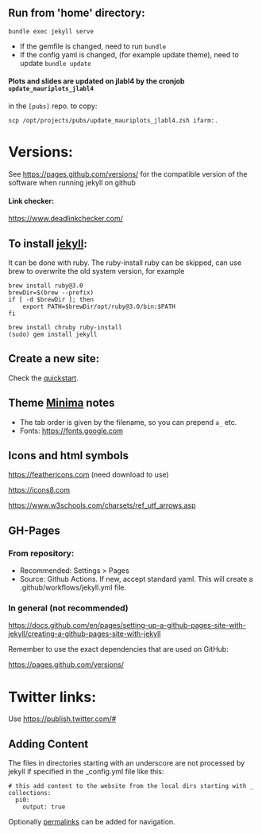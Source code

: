 ## Run from 'home' directory:

`bundle exec jekyll serve`

- If the gemfile is changed, need to run `bundle`
- If the config yaml is changed, (for example update theme), need to update `bundle update`



#### Plots and slides are updated on jlabl4 by the cronjob `update_mauriplots_jlabl4` 

in the `[pubs]` repo. to copy:

```
scp /opt/projects/pubs/update_mauriplots_jlabl4.zsh ifarm:.
```

# Versions:

See https://pages.github.com/versions/  for the compatible version of the software when running jekyll on github


#### Link checker:

https://www.deadlinkchecker.com/



## To install [jekyll](https://jekyllrb.com):

It can be done with ruby. 
The ruby-install ruby can be skipped, can use brew to overwrite the old system version,
for example 

```
brew install ruby@3.0
brewDir=$(brew --prefix)
if [ -d $brewDir ]; then
	export PATH=$brewDir/opt/ruby@3.0/bin:$PATH
fi
```
 
 
```
brew install chruby ruby-install  
(sudo) gem install jekyll
```



## Create a new site:

Check the [quickstart](https://jekyllrb.com).


## Theme [Minima](https://github.com/jekyll/minima#readme) notes

- The tab order is given by the filename, so you can prepend `a_` etc.
- Fonts: https://fonts.google.com



## Icons and html symbols

https://feathericons.com (need download to use)<br/>

https://icons8.com

https://www.w3schools.com/charsets/ref_utf_arrows.asp


## GH-Pages

### From repository:

- Recommended: Settings > Pages
- Source: Github Actions. If new, accept standard yaml.
This will create a  .github/workflows/jekyll.yml file.

### In general (not recommended)

https://docs.github.com/en/pages/setting-up-a-github-pages-site-with-jekyll/creating-a-github-pages-site-with-jekyll

Remember to use the exact dependencies that are used on GitHub:

https://pages.github.com/versions/




# Twitter links:

Use https://publish.twitter.com/#




## Adding Content

The files in directories starting with an underscore
are not processed by jekyll if specified in the _config.yml file like this:

```
# this add content to the website from the local dirs starting with _
collections:
  pi0:
    output: true
```

Optionally [permalinks](https://jekyllrb.com/docs/permalinks/) can be added for navigation.